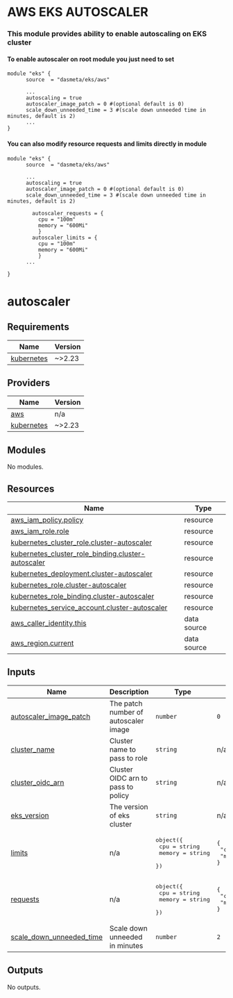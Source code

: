 # AWS EKS AUTOSCALER

### This module provides ability to enable autoscaling on EKS cluster

#### To enable autoscaler on root module you just need to set

```
module "eks" {
      source  = "dasmeta/eks/aws"

      ...
      autoscaling = true
      autoscaler_image_patch = 0 #(optional default is 0)
      scale_down_unneeded_time = 3 #(scale down unneeded time in minutes, default is 2)
      ...
}
```

#### You can also modify resource requests and limits directly in module

```
module "eks" {
      source  = "dasmeta/eks/aws"

      ...
      autoscaling = true
      autoscaler_image_patch = 0 #(optional default is 0)
      scale_down_unneeded_time = 3 #(scale down unneeded time in minutes, default is 2)

        autoscaler_requests = {
          cpu = "100m"
          memory = "600Mi"
          }
        autoscaler_limits = {
          cpu = "100m"
          memory = "600Mi"
          }
      ...

}
```

# autoscaler

<!-- BEGINNING OF PRE-COMMIT-TERRAFORM DOCS HOOK -->
## Requirements

| Name | Version |
|------|---------|
| <a name="requirement_kubernetes"></a> [kubernetes](#requirement\_kubernetes) | ~>2.23 |

## Providers

| Name | Version |
|------|---------|
| <a name="provider_aws"></a> [aws](#provider\_aws) | n/a |
| <a name="provider_kubernetes"></a> [kubernetes](#provider\_kubernetes) | ~>2.23 |

## Modules

No modules.

## Resources

| Name | Type |
|------|------|
| [aws_iam_policy.policy](https://registry.terraform.io/providers/hashicorp/aws/latest/docs/resources/iam_policy) | resource |
| [aws_iam_role.role](https://registry.terraform.io/providers/hashicorp/aws/latest/docs/resources/iam_role) | resource |
| [kubernetes_cluster_role.cluster-autoscaler](https://registry.terraform.io/providers/hashicorp/kubernetes/latest/docs/resources/cluster_role) | resource |
| [kubernetes_cluster_role_binding.cluster-autoscaler](https://registry.terraform.io/providers/hashicorp/kubernetes/latest/docs/resources/cluster_role_binding) | resource |
| [kubernetes_deployment.cluster-autoscaler](https://registry.terraform.io/providers/hashicorp/kubernetes/latest/docs/resources/deployment) | resource |
| [kubernetes_role.cluster-autoscaler](https://registry.terraform.io/providers/hashicorp/kubernetes/latest/docs/resources/role) | resource |
| [kubernetes_role_binding.cluster-autoscaler](https://registry.terraform.io/providers/hashicorp/kubernetes/latest/docs/resources/role_binding) | resource |
| [kubernetes_service_account.cluster-autoscaler](https://registry.terraform.io/providers/hashicorp/kubernetes/latest/docs/resources/service_account) | resource |
| [aws_caller_identity.this](https://registry.terraform.io/providers/hashicorp/aws/latest/docs/data-sources/caller_identity) | data source |
| [aws_region.current](https://registry.terraform.io/providers/hashicorp/aws/latest/docs/data-sources/region) | data source |

## Inputs

| Name | Description | Type | Default | Required |
|------|-------------|------|---------|:--------:|
| <a name="input_autoscaler_image_patch"></a> [autoscaler\_image\_patch](#input\_autoscaler\_image\_patch) | The patch number of autoscaler image | `number` | `0` | no |
| <a name="input_cluster_name"></a> [cluster\_name](#input\_cluster\_name) | Cluster name to pass to role | `string` | n/a | yes |
| <a name="input_cluster_oidc_arn"></a> [cluster\_oidc\_arn](#input\_cluster\_oidc\_arn) | Cluster OIDC arn to pass to policy | `string` | n/a | yes |
| <a name="input_eks_version"></a> [eks\_version](#input\_eks\_version) | The version of eks cluster | `string` | n/a | yes |
| <a name="input_limits"></a> [limits](#input\_limits) | n/a | <pre>object({<br/>    cpu    = string<br/>    memory = string<br/>  })</pre> | <pre>{<br/>  "cpu": "100m",<br/>  "memory": "600Mi"<br/>}</pre> | no |
| <a name="input_requests"></a> [requests](#input\_requests) | n/a | <pre>object({<br/>    cpu    = string<br/>    memory = string<br/>  })</pre> | <pre>{<br/>  "cpu": "100m",<br/>  "memory": "600Mi"<br/>}</pre> | no |
| <a name="input_scale_down_unneeded_time"></a> [scale\_down\_unneeded\_time](#input\_scale\_down\_unneeded\_time) | Scale down unneeded in minutes | `number` | `2` | no |

## Outputs

No outputs.
<!-- END OF PRE-COMMIT-TERRAFORM DOCS HOOK -->
